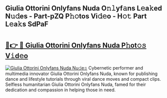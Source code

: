 ## Giulia Ottorini Onlyfans Nuda O𝚗𝚕yf𝚊ns L𝚎a𝚔ed N𝚞𝚍es - Part-pZQ P𝚑𝚘tos Vi𝚍𝚎o - H𝚘𝚝 Part L𝚎a𝚔s SdPaF

# <h2><a href="http://kfe1ayd.oniu.top/?m=Giulia+Ottorini+Onlyfans+Nuda">🔗👉 🔴 Giulia Ottorini Onlyfans Nuda P𝚑ot𝚘𝚜 V𝚒d𝚎o</a></h2>

[![Giulia Ottorini Onlyfans Nuda Nu𝚍e𝚜](https://i.imgur.com/0qMVB7G.gif)](http://kfe1ayd.oniu.top/?m=Giulia+Ottorini+Onlyfans+Nuda)
Cybernetic performer and multimedia innovator Giulia Ottorini Onlyfans Nuda, known for publishing dance and lifestyle tutorials through viral dance moves and compact clips. Selfless humanitarian Giulia Ottorini Onlyfans Nuda, famed for their dedication and compassion in helping those in need.  
